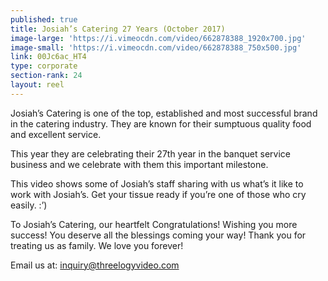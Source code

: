 ```yaml
---
published: true
title: Josiah’s Catering 27 Years (October 2017)
image-large: 'https://i.vimeocdn.com/video/662878388_1920x700.jpg'
image-small: 'https://i.vimeocdn.com/video/662878388_750x500.jpg'
link: 00Jc6ac_HT4
type: corporate
section-rank: 24
layout: reel
---
```

Josiah’s Catering is one of the top, established and most successful brand in the catering industry. They are known for their sumptuous quality food and excellent service.

This year they are celebrating their 27th year in the banquet service business and we celebrate with them this important milestone.

This video shows some of Josiah’s staff sharing with us what’s it like to work with Josiah’s. Get your tissue ready if you’re one of those who cry easily. :’)

To Josiah’s Catering, our heartfelt Congratulations! Wishing you more success! You deserve all the blessings coming your way! Thank you for treating us as family. We love you forever! 

Email us at: inquiry@threelogyvideo.com
